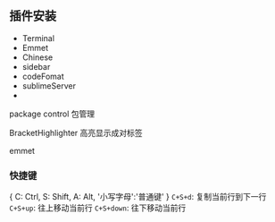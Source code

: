 ## 插件安装

- Terminal
- Emmet
- Chinese
- sidebar
- codeFomat
- sublimeServer
-

package control 包管理

BracketHighlighter 高亮显示成对标签

emmet

### 快捷键

{
C: Ctrl,
S: Shift,
A: Alt,
'小写字母':'普通键'
}
`C+S+d`: 复制当前行到下一行
`C+S+up`: 往上移动当前行
`C+S+down`: 往下移动当前行
